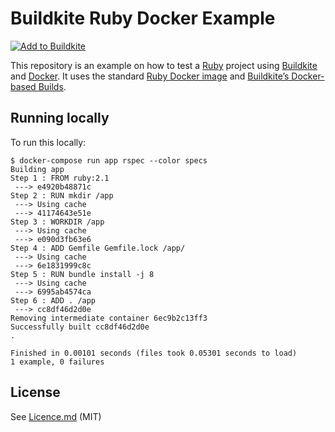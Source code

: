 # Buildkite Ruby Docker Example


[![Add to Buildkite](https://buildkite.com/button.svg)](https://buildkite.com/new)

This repository is an example on how to test a [Ruby](https://www.ruby-lang.org/en/) project using [Buildkite](https://buildkite.com/) and [Docker](https://docker.com/). It uses the standard [Ruby Docker image](https://hub.docker.com/_/ruby/) and [Buildkite’s Docker-based Builds](https://buildkite.com/docs/guides/docker-containerized-builds).

## Running locally

To run this locally:

```
$ docker-compose run app rspec --color specs
Building app
Step 1 : FROM ruby:2.1
 ---> e4920b48871c
Step 2 : RUN mkdir /app
 ---> Using cache
 ---> 41174643e51e
Step 3 : WORKDIR /app
 ---> Using cache
 ---> e090d3fb63e6
Step 4 : ADD Gemfile Gemfile.lock /app/
 ---> Using cache
 ---> 6e1831999c8c
Step 5 : RUN bundle install -j 8
 ---> Using cache
 ---> 6995ab4574ca
Step 6 : ADD . /app
 ---> cc8df46d2d0e
Removing intermediate container 6ec9b2c13ff3
Successfully built cc8df46d2d0e
.

Finished in 0.00101 seconds (files took 0.05301 seconds to load)
1 example, 0 failures
```

## License

See [Licence.md](Licence.md) (MIT)
